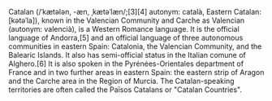 Catalan (/ˈkætələn, -æn, ˌkætəˈlæn/;[3][4] autonym: català, Eastern Catalan: [kətəˈla]), known in the Valencian Community and Carche as Valencian (autonym: valencià), is a Western Romance language. It is the official language of Andorra,[5] and an official language of three autonomous communities in eastern Spain: Catalonia, the Valencian Community, and the Balearic Islands. It also has semi-official status in the Italian comune of Alghero.[6] It is also spoken in the Pyrénées-Orientales department of France and in two further areas in eastern Spain: the eastern strip of Aragon and the Carche area in the Region of Murcia. The Catalan-speaking territories are often called the Països Catalans or "Catalan Countries".
